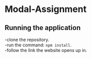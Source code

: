 # Modal-Assignment

## Running the application

-clone the repository.\
-run the command: `npm install`.\
-follow the link the website opens up in.

##

